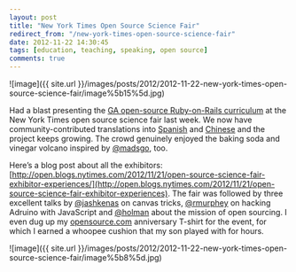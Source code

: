 ```yaml
---
layout: post
title: "New York Times Open Source Science Fair"
redirect_from: "/new-york-times-open-source-science-fair"
date: 2012-11-22 14:30:45
tags: [education, teaching, speaking, open source]
comments: true
---
```

![image]({{ site.url }}/images/posts/2012/2012-11-22-new-york-times-open-source-science-fair/image%5b15%5d.jpg)

Had a blast presenting the [GA open-source Ruby-on-Rails curriculum](https://github.com/generalassembly/ga-ruby-on-rails-for-devs) at the New York Times open source science fair last week. We now have community-contributed translations into [Spanish](https://github.com/generalassembly/ga-ruby-on-rails-for-devs/tree/spanish) and [Chinese](https://github.com/transist/ga-ruby-on-rails-for-devs/tree/chinese) and the project keeps growing. The crowd genuinely enjoyed the baking soda and vinegar volcano inspired by [@madsgo](https://twitter.com/MadsGo), too.

Here’s a blog post about all the exhibitors: [http://open.blogs.nytimes.com/2012/11/21/open-source-science-fair-exhibitor-experiences/](http://open.blogs.nytimes.com/2012/11/21/open-source-science-fair-exhibitor-experiences). The fair was followed by three excellent talks by [@jashkenas](https://twitter.com/jashkenas) on canvas tricks, [@rmurphey](https://twitter.com/rmurphy) on hacking Adruino with JavaScript and [@holman](https://twitter.com/holman) about the mission of open sourcing. I even dug up my [opensource.com](http://opensource.com/) anniversary T-shirt for the event, for which I earned a whoopee cushion that my son played with for hours.

![image]({{ site.url }}/images/posts/2012/2012-11-22-new-york-times-open-source-science-fair/image%5b8%5d.jpg)
